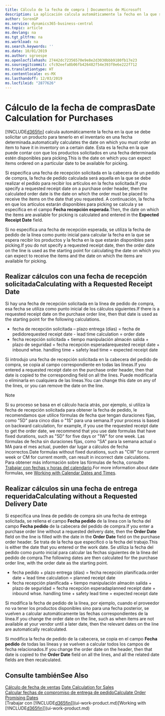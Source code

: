 ```yaml
---
title: Cálculo de la fecha de compra | Documentos de Microsoft
description: La aplicación calcula automáticamente la fecha en la que se debe solicitar un producto para tenerlo en el inventario en una fecha determinada. Esta es la fecha en la que puede contar con que los productos solicitados en una fecha determinada estén disponibles para picking.
author: SorenGP
ms.service: dynamics365-business-central
ms.topic: article
ms.devlang: na
ms.tgt_pltfrm: na
ms.workload: na
ms.search.keywords: ''
ms.date: 10/01/2019
ms.author: sgroespe
ms.openlocfilehash: 27442dc72356570e9e8e2d3030bbb9180fb17e23
ms.sourcegitcommit: cfc92eefa8b06fb426482f54e393f0e6e222f712
ms.translationtype: HT
ms.contentlocale: es-MX
ms.lasthandoff: 12/03/2019
ms.locfileid: "2877626"
---
```

# <a name="date-calculation-for-purchases"></a><span data-ttu-id="0e713-104">Cálculo de la fecha de compras</span><span class="sxs-lookup"><span data-stu-id="0e713-104">Date Calculation for Purchases</span></span>
[!INCLUDE[d365fin](includes/d365fin_md.md)] <span data-ttu-id="0e713-105">calcula automáticamente la fecha en la que se debe solicitar un producto para tenerlo en el inventario en una fecha determinada.</span><span class="sxs-lookup"><span data-stu-id="0e713-105">automatically calculates the date on which you must order an item to have it in inventory on a certain date.</span></span> <span data-ttu-id="0e713-106">Esta es la fecha en la que puede contar con que los productos solicitados en una fecha determinada estén disponibles para picking.</span><span class="sxs-lookup"><span data-stu-id="0e713-106">This is the date on which you can expect items ordered on a particular date to be available for picking.</span></span>  

<span data-ttu-id="0e713-107">Si especifica una fecha de recepción solicitada en la cabecera de un pedido de compra, la fecha de pedido calculada será aquella en la que se debe realizar el pedido para recibir los artículos en la fecha solicitada.</span><span class="sxs-lookup"><span data-stu-id="0e713-107">If you specify a requested receipt date on a purchase order header, then the calculated order date is the date on which the order must be placed to receive the items on the date that you requested.</span></span> <span data-ttu-id="0e713-108">A continuación, la fecha en que los artículos estarán disponibles para picking se calcula y se especifica en el campo **Fecha recepción esperada**.</span><span class="sxs-lookup"><span data-stu-id="0e713-108">Then, the date on which the items are available for picking is calculated and entered in the **Expected Receipt Date** field.</span></span>  

<span data-ttu-id="0e713-109">Si no especifica una fecha de recepción esperada, se utiliza la fecha de pedido de la línea como punto inicial para calcular la fecha en la que se espera recibir los productos y la fecha en la que estarán disponibles para picking.</span><span class="sxs-lookup"><span data-stu-id="0e713-109">If you do not specify a requested receipt date, then the order date on the line is used as the starting point for calculating the date on which you can expect to receive the items and the date on which the items are available for picking.</span></span>  

## <a name="calculating-with-a-requested-receipt-date"></a><span data-ttu-id="0e713-110">Realizar cálculos con una fecha de recepción solicitada</span><span class="sxs-lookup"><span data-stu-id="0e713-110">Calculating with a Requested Receipt Date</span></span>  
<span data-ttu-id="0e713-111">Si hay una fecha de recepción solicitada en la línea de pedido de compra, esa fecha se utiliza como punto inicial de los cálculos siguientes.</span><span class="sxs-lookup"><span data-stu-id="0e713-111">If there is a requested receipt date on the purchase order line, then that date is used as the starting point for the following calculations.</span></span>  

- <span data-ttu-id="0e713-112">fecha de recepción solicitada – plazo entrega (días) = fecha de pedido</span><span class="sxs-lookup"><span data-stu-id="0e713-112">requested receipt date - lead time calculation = order date</span></span>  
- <span data-ttu-id="0e713-113">fecha recepción solicitada + tiempo manipulación almacén salida + plazo de seguridad = fecha recepción esperada</span><span class="sxs-lookup"><span data-stu-id="0e713-113">requested receipt date + inbound whse. handling time + safety lead time = expected receipt date</span></span>  

<span data-ttu-id="0e713-114">Si introdujo una fecha de recepción solicitada en la cabecera del pedido de compra, se copia al campo correspondiente en todas las líneas.</span><span class="sxs-lookup"><span data-stu-id="0e713-114">If you entered a requested receipt date on the purchase order header, then that date is copied to the corresponding field on all the lines.</span></span> <span data-ttu-id="0e713-115">Puede modificarla o eliminarla en cualquiera de las líneas.</span><span class="sxs-lookup"><span data-stu-id="0e713-115">You can change this date on any of the lines, or you can remove the date on the line.</span></span>  

> [!Note]
> <span data-ttu-id="0e713-116">Si su proceso se basa en el cálculo hacia atrás, por ejemplo, si utiliza la fecha de recepción solicitada para obtener la fecha de pedido, le recomendamos que utilice fórmulas de fecha que tengan duraciones fijas, como "5D" para cinco días o "1S" para una semana.</span><span class="sxs-lookup"><span data-stu-id="0e713-116">If your process is based on backward calculation, for example, if you use the requested receipt date to get the order date, we recommend that you use date formulas that have fixed durations, such as "5D" for five days or "1W" for one week.</span></span> <span data-ttu-id="0e713-117">Las fórmulas de fecha sin duraciones fijas, como "SA" para la semana actual o MA para el mes actual, pueden dar lugar a cálculos de fecha incorrectos.</span><span class="sxs-lookup"><span data-stu-id="0e713-117">Date formulas without fixed durations, such as "CW" for current week or CM for current month, can result in incorrect date calculations.</span></span> <span data-ttu-id="0e713-118">Para obtener más información sobre las fórmulas de fecha, consulte [Trabajar con fechas y horas del calendario](ui-enter-date-ranges.md).</span><span class="sxs-lookup"><span data-stu-id="0e713-118">For more information about date formulas, see [Working with Calendar Dates and Times](ui-enter-date-ranges.md).</span></span>

## <a name="calculating-without-a-requested-delivery-date"></a><span data-ttu-id="0e713-119">Realizar cálculos sin una fecha de entrega requerida</span><span class="sxs-lookup"><span data-stu-id="0e713-119">Calculating without a Requested Delivery Date</span></span>  
<span data-ttu-id="0e713-120">Si especifica una línea de pedido de compra sin una fecha de entrega solicitada, se rellena el campo **Fecha pedido** de la línea con la fecha del campo **Fecha pedido** de la cabecera del pedido de compra.</span><span class="sxs-lookup"><span data-stu-id="0e713-120">If you enter a purchase order line without a requested delivery date, then the **Order Date** field on the line is filled with the date in the **Order Date** field on the purchase order header.</span></span> <span data-ttu-id="0e713-121">Se trata de la fecha que especificó o la fecha del trabajo.</span><span class="sxs-lookup"><span data-stu-id="0e713-121">This is either the date that you entered or the work date.</span></span> <span data-ttu-id="0e713-122">Se utiliza la fecha del pedido como punto inicial para calcular las fechas siguientes de la línea del pedido de compra.</span><span class="sxs-lookup"><span data-stu-id="0e713-122">The following dates are then calculated for the purchase order line, with the order date as the starting point.</span></span>  

- <span data-ttu-id="0e713-123">fecha pedido + plazo entrega (días) = fecha recepción planificada.</span><span class="sxs-lookup"><span data-stu-id="0e713-123">order date + lead time calculation = planned receipt date</span></span>  
- <span data-ttu-id="0e713-124">fecha recepción planificada + tiempo manipulación almacén salida + plazo de seguridad = fecha recepción esperada</span><span class="sxs-lookup"><span data-stu-id="0e713-124">planned receipt date + inbound whse. handling time + safety lead time = expected receipt date</span></span>  

<span data-ttu-id="0e713-125">Si modifica la fecha de pedido de la línea, por ejemplo, cuando el proveedor no va tener los productos disponibles sino para una fecha posterior, se vuelven a calcular automáticamente las fechas correspondientes de la línea.</span><span class="sxs-lookup"><span data-stu-id="0e713-125">If you change the order date on the line, such as when items are not available at your vendor until a later date, then the relevant dates on the line are automatically recalculated.</span></span>  

<span data-ttu-id="0e713-126">Si modifica la fecha de pedido de la cabecera, se copia en el campo **Fecha pedido** de todas las líneas y se vuelven a calcular todos los campos de fecha relacionados.</span><span class="sxs-lookup"><span data-stu-id="0e713-126">If you change the order date on the header, then that date is copied to the **Order Date** field on all the lines, and all the related date fields are then recalculated.</span></span>  

## <a name="see-also"></a><span data-ttu-id="0e713-127">Consulte también</span><span class="sxs-lookup"><span data-stu-id="0e713-127">See Also</span></span>  
 <span data-ttu-id="0e713-128">[Cálculo de fecha de ventas](sales-date-calculation-for-sales.md) </span><span class="sxs-lookup"><span data-stu-id="0e713-128">[Date Calculation for Sales](sales-date-calculation-for-sales.md) </span></span>  
 [<span data-ttu-id="0e713-129">Calcular fechas de compromiso de entrega de pedido</span><span class="sxs-lookup"><span data-stu-id="0e713-129">Calculate Order Promising Dates</span></span>](sales-how-to-calculate-order-promising-dates.md)  
 <span data-ttu-id="0e713-130">[Trabajar con [!INCLUDE[d365fin](includes/d365fin_md.md)]](ui-work-product.md)</span><span class="sxs-lookup"><span data-stu-id="0e713-130">[Working with [!INCLUDE[d365fin](includes/d365fin_md.md)]](ui-work-product.md)</span></span>
